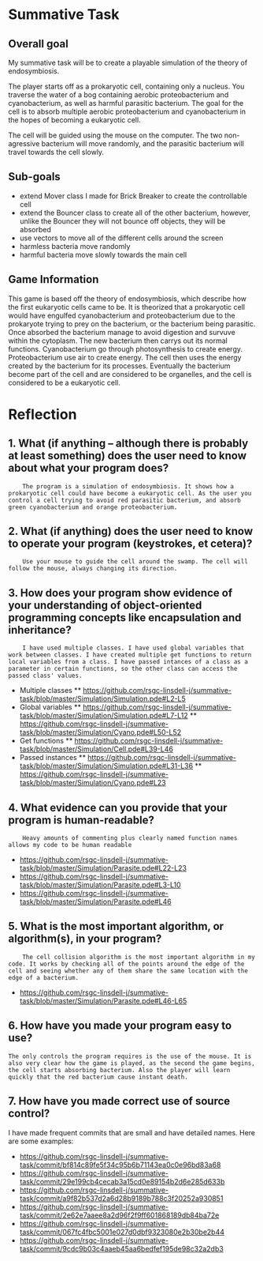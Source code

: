 # Summative Task

## Overall goal

My summative task will be to create a playable simulation of the theory of endosymbiosis.

The player starts off as a prokaryotic cell, containing only a nucleus. You traverse the water of a bog containing aerobic proteobacterium and cyanobacterium, as well as harmful parasitic bacterium. The goal for the cell is to absorb multiple aerobic proteobacterium and cyanobacterium in the hopes of becoming a eukaryotic cell.

The cell will be guided using the mouse on the computer. The two non-agressive bacterium will move randomly, and the parasitic bacterium will travel towards the cell slowly.


## Sub-goals

* extend Mover class I made for Brick Breaker to create the controllable cell
* extend the Bouncer class to create all of the other bacterium, however, unlike the Bouncer they will not bounce off objects, they will be absorbed
* use vectors to move all of the different cells around the screen
* harmless bacteria move randomly
* harmful bacteria move slowly towards the main cell

## Game Information

This game is based off the theory of endosymbiosis, which describe how the first eukaryotic cells came to be. It is theorized that a prokaryotic cell would have engulfed cyanobacterium and proteobacterium due to the prokaryote trying to prey on the bacterium, or the bacterium being parasitic. Once absorbed the bacterium manage to avoid digestion and survuve within the cytoplasm. The new bacterium then carrys out its normal functions. Cyanobacterium go through photosynthesis to create energy. Proteobacterium use air to create energy. The cell then uses the energy created by the bacterium for its processes. Eventually the bacterium become part of the cell and are considered to be organelles, and the cell is considered to be a eukaryotic cell.

# Reflection


## 1. What (if anything – although there is probably at least something) does the user need to know about what your program does?

        The program is a simulation of endosymbiosis. It shows how a prokaryotic cell could have become a eukaryotic cell. As the user you control a cell trying to avoid red parasitic bacterium, and absorb green cyanobacterium and orange proteobacterium.

## 2. What (if anything) does the user need to know to operate your program (keystrokes, et cetera)?

        Use your mouse to guide the cell around the swamp. The cell will follow the mouse, always changing its direction.

## 3. How does your program show evidence of your understanding of object-oriented programming concepts like encapsulation and inheritance?

        I have used multiple classes. I have used global variables that work between classes. I have created multiple get functions to return local variables from a class. I have passed intances of a class as a parameter in certain functions, so the other class can access the passed class' values.

* Multiple classes
** https://github.com/rsgc-linsdell-j/summative-task/blob/master/Simulation/Simulation.pde#L2-L5
* Global variables
** https://github.com/rsgc-linsdell-j/summative-task/blob/master/Simulation/Simulation.pde#L7-L12
** https://github.com/rsgc-linsdell-j/summative-task/blob/master/Simulation/Cyano.pde#L50-L52
* Get functions
** https://github.com/rsgc-linsdell-j/summative-task/blob/master/Simulation/Cell.pde#L39-L46
* Passed instances
** https://github.com/rsgc-linsdell-j/summative-task/blob/master/Simulation/Simulation.pde#L31-L36
** https://github.com/rsgc-linsdell-j/summative-task/blob/master/Simulation/Cyano.pde#L23

## 4. What evidence can you provide that your program is human-readable?
        
        Heavy amounts of commenting plus clearly named function names allows my code to be human readable
* https://github.com/rsgc-linsdell-j/summative-task/blob/master/Simulation/Parasite.pde#L22-L23
* https://github.com/rsgc-linsdell-j/summative-task/blob/master/Simulation/Parasite.pde#L3-L10
* https://github.com/rsgc-linsdell-j/summative-task/blob/master/Simulation/Parasite.pde#L46
        
## 5. What is the most important algorithm, or algorithm(s), in your program?
        
        The cell collision algorithm is the most important algorithm in my code. It works by checking all of the points around the edge of the cell and seeing whether any of them share the same location with the edge of a bacterium. 

* https://github.com/rsgc-linsdell-j/summative-task/blob/master/Simulation/Parasite.pde#L46-L65


## 6. How have you made your program easy to use?
    
    The only controls the program requires is the use of the mouse. It is also very clear how the game is played, as the second the game begins, the cell starts absorbing bacterium. Also the player will learn quickly that the red bacterium cause instant death.
    

## 7. How have you made correct use of source control?
        
I have made frequent commits that are small and have detailed names. Here are some examples:

* https://github.com/rsgc-linsdell-j/summative-task/commit/bf814c89fe5f34c95b6b71143ea0c0e96bd83a68
* https://github.com/rsgc-linsdell-j/summative-task/commit/29e199cb4cecab3a15cd0e89154b2d6e285d633b
* https://github.com/rsgc-linsdell-j/summative-task/commit/a9f82b537d2a6d28b9189b788c3f20252a930851
* https://github.com/rsgc-linsdell-j/summative-task/commit/2e62e7aaee8a2d96f2f9ff601868189db84ba72e
* https://github.com/rsgc-linsdell-j/summative-task/commit/067fc4fbc5001e027d0dbf9323080e2b30be2b44
* https://github.com/rsgc-linsdell-j/summative-task/commit/9cdc9b03c4aaeb45aa6bedfef195de98c32a2db3





